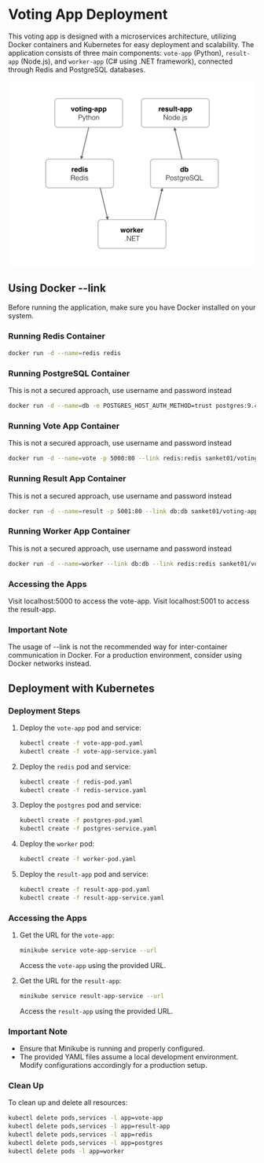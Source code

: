 # Voting App Deployment

This voting app is designed with a microservices architecture, utilizing Docker containers and Kubernetes for easy deployment and scalability. The application consists of three main components: `vote-app` (Python), `result-app` (Node.js), and `worker-app` (C# using .NET framework), connected through Redis and PostgreSQL databases.

![Image of Voting App Architecture](architecture.png)

## Using Docker --link
Before running the application, make sure you have Docker installed on your system.
 
### Running Redis Container
```bash
docker run -d --name=redis redis
```
### Running PostgreSQL Container
This is not a secured approach, use username and password instead
```bash
docker run -d --name=db -e POSTGRES_HOST_AUTH_METHOD=trust postgres:9.4
```

### Running Vote App Container
This is not a secured approach, use username and password instead
```bash
docker run -d --name=vote -p 5000:80 --link redis:redis sanket01/voting-app-vote-app
```

### Running Result App Container
This is not a secured approach, use username and password instead
```bash
docker run -d --name=result -p 5001:80 --link db:db sanket01/voting-app-result-app
```

### Running Worker App Container
This is not a secured approach, use username and password instead
```bash
docker run -d --name=worker --link db:db --link redis:redis sanket01/voting-app-worker-app
```

### Accessing the Apps
Visit localhost:5000 to access the vote-app.
Visit localhost:5001 to access the result-app.

### Important Note
The usage of --link is not the recommended way for inter-container communication in Docker. For a production environment, consider using Docker networks instead.


## Deployment with Kubernetes

### Deployment Steps

1. Deploy the `vote-app` pod and service:

    ```bash
    kubectl create -f vote-app-pod.yaml
    kubectl create -f vote-app-service.yaml
    ```

2. Deploy the `redis` pod and service:

    ```bash
    kubectl create -f redis-pod.yaml
    kubectl create -f redis-service.yaml
    ```

3. Deploy the `postgres` pod and service:

    ```bash
    kubectl create -f postgres-pod.yaml
    kubectl create -f postgres-service.yaml
    ```

4. Deploy the `worker` pod:

    ```bash
    kubectl create -f worker-pod.yaml
    ```

5. Deploy the `result-app` pod and service:

    ```bash
    kubectl create -f result-app-pod.yaml
    kubectl create -f result-app-service.yaml
    ```

### Accessing the Apps

1. Get the URL for the `vote-app`:

    ```bash
    minikube service vote-app-service --url
    ```

    Access the `vote-app` using the provided URL.

2. Get the URL for the `result-app`:

    ```bash
    minikube service result-app-service --url
    ```

    Access the `result-app` using the provided URL.

### Important Note

- Ensure that Minikube is running and properly configured.
- The provided YAML files assume a local development environment. Modify configurations accordingly for a production setup.

### Clean Up

To clean up and delete all resources:

```bash
kubectl delete pods,services -l app=vote-app
kubectl delete pods,services -l app=result-app
kubectl delete pods,services -l app=redis
kubectl delete pods,services -l app=postgres
kubectl delete pods -l app=worker
